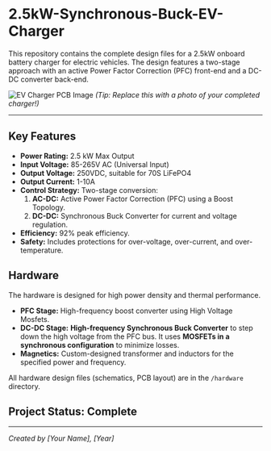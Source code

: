 # 2.5kW-Synchronous-Buck-EV-Charger

This repository contains the complete design files for a 2.5kW onboard battery charger for electric vehicles. The design features a two-stage approach with an active Power Factor Correction (PFC) front-end and a DC-DC converter back-end.

![EV Charger PCB Image](placeholder.png)
*(Tip: Replace this with a photo of your completed charger!)*

---

## Key Features
* **Power Rating:** 2.5 kW Max Output
* **Input Voltage:** 85-265V AC (Universal Input)
* **Output Voltage:** 250VDC, suitable for 70S LiFePO4
* **Output Current:** 1-10A
* **Control Strategy:** Two-stage conversion:
    1.  **AC-DC:** Active Power Factor Correction (PFC) using a Boost Topology.
    2.  **DC-DC:** Synchronous Buck Converter for current and voltage regulation.
* **Efficiency:** 92% peak efficiency.
* **Safety:** Includes protections for over-voltage, over-current, and over-temperature.

## Hardware
The hardware is designed for high power density and thermal performance.

* **PFC Stage:** High-frequency boost converter using High Voltage Mosfets.
* **DC-DC Stage:** **High-frequency Synchronous Buck Converter** to step down the high voltage from the PFC bus. It uses **MOSFETs in a synchronous configuration** to minimize losses.
* **Magnetics:** Custom-designed transformer and inductors for the specified power and frequency.

All hardware design files (schematics, PCB layout) are in the `/hardware` directory.

## Project Status: Complete
---
*Created by [Your Name], [Year]*
